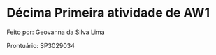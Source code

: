 # Décima Primeira atividade de AW1

<p>Feito por: Geovanna da Silva Lima</p>
<p>Prontuário: SP3029034</p>
